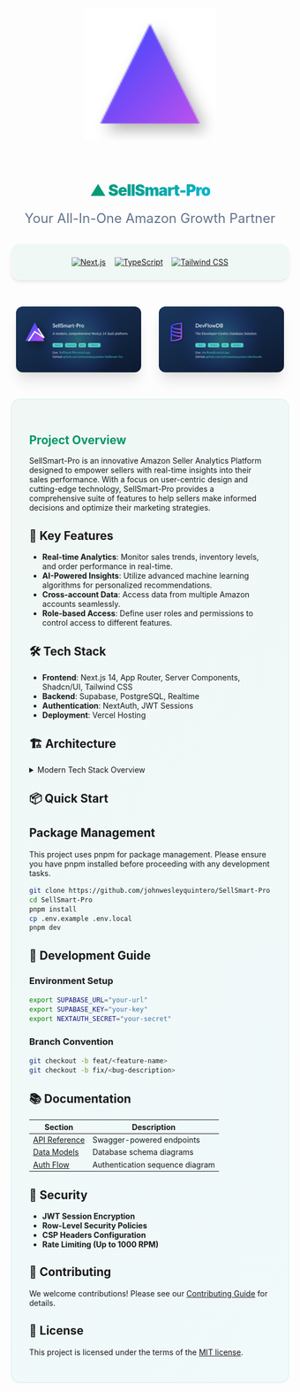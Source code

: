 <div align="center">
  <img src="public/logo.svg" alt="Logo" width="240" style="margin: 2rem 0" />
  
  <h1 align="center">
    <span style="background: linear-gradient(135deg, #059669 0%, #06b6d4 100%); -webkit-background-clip: text; -webkit-text-fill-color: transparent; font-family: 'Inter', sans-serif; font-weight: 900; letter-spacing: -1px;">
      ▲ SellSmart-Pro
    </span>
  </h1>
  
  <p style="font-size: 1.5rem; color: #64748b; margin: 1rem 0 2rem;">
    Your All-In-One Amazon Growth Partner
  </p>

  <div style="background: rgba(5, 150, 105, 0.05); border-radius: 16px; padding: 1.5rem; margin: 2rem 0; box-shadow: 0 4px 6px -1px rgba(0, 0, 0, 0.1);">
    <div style="display: flex; gap: 1rem; justify-content: center; flex-wrap: wrap;">
      <a href="https://nextjs.org/" target="_blank">
        <img src="https://img.shields.io/badge/Next.js-14-black?logo=next.js&style=for-the-badge&logoColor=white" alt="Next.js" />
      </a>
      <a href="https://www.typescriptlang.org/" target="_blank">
        <img src="https://img.shields.io/badge/TypeScript-5-3178C6?logo=typescript&style=for-the-badge&logoColor=white" alt="TypeScript" />
      </a>
      <a href="https://tailwindcss.com/" target="_blank">
        <img src="https://img.shields.io/badge/Tailwind_CSS-3.4-06B6D4?logo=tailwind-css&style=for-the-badge&logoColor=white" alt="Tailwind CSS" />
      </a>
    </div>
  </div>

  <div style="display: flex; gap: 2rem; justify-content: center; margin: 3rem 0;">
    <img src="public/og-image.svg" alt="SellSmart-Pro Preview" width="45%" style="border-radius: 12px; box-shadow: 0 20px 25px -5px rgba(0, 0, 0, 0.1), 0 10px 10px -5px rgba(0, 0, 0, 0.04);" />
    <img src="public/devflowdb-preview.svg" alt="DevFlowDB" width="45%" style="border-radius: 12px; box-shadow: 0 20px 25px -5px rgba(0, 0, 0, 0.1), 0 10px 10px -5px rgba(0, 0, 0, 0.04);" />
  </div>
</div>

<div style="background: linear-gradient(135deg, rgba(5, 150, 105, 0.05) 0%, rgba(6, 182, 212, 0.05) 100%); padding: 2rem; border-radius: 16px; margin: 3rem 0; border: 1px solid rgba(5, 150, 105, 0.1); box-shadow: 0 1px 3px rgba(5, 150, 105, 0.04);">
<h2 style="color: #059669; margin-bottom: 1rem;">Project Overview</h2>

SellSmart-Pro is an innovative Amazon Seller Analytics Platform designed to empower sellers with real-time insights into their sales performance. With a focus on user-centric design and cutting-edge technology, SellSmart-Pro provides a comprehensive suite of features to help sellers make informed decisions and optimize their marketing strategies.

## 🎯 Key Features

- **Real-time Analytics**: Monitor sales trends, inventory levels, and order performance in real-time.
- **AI-Powered Insights**: Utilize advanced machine learning algorithms for personalized recommendations.
- **Cross-account Data**: Access data from multiple Amazon accounts seamlessly.
- **Role-based Access**: Define user roles and permissions to control access to different features.

## 🛠 Tech Stack

- **Frontend**: Next.js 14, App Router, Server Components, Shadcn/UI, Tailwind CSS
- **Backend**: Supabase, PostgreSQL, Realtime
- **Authentication**: NextAuth, JWT Sessions
- **Deployment**: Vercel Hosting

## 🏗 Architecture

<details>
  <summary>Modern Tech Stack Overview</summary>

  ```mermaid
  graph TD
    A[Next.js 14] --> B[App Router]
    B --> C[Server Components]
    A --> D[Shadcn/UI]
    D --> E[Tailwind CSS]
    A --> F[Vercel Hosting]
    G[Supabase] --> H[PostgreSQL]
    G --> I[Realtime]
    J[NextAuth] --> K[JWT Sessions]
  ```
</details>

## 📦 Quick Start

## Package Management

This project uses pnpm for package management. Please ensure you have pnpm installed before proceeding with any development tasks.

```bash
git clone https://github.com/johnwesleyquintero/SellSmart-Pro.git
cd SellSmart-Pro
pnpm install
cp .env.example .env.local
pnpm dev
```

## 👥 Development Guide

### Environment Setup

```bash
export SUPABASE_URL="your-url"
export SUPABASE_KEY="your-key"
export NEXTAUTH_SECRET="your-secret"
```

### Branch Convention

```bash
git checkout -b feat/<feature-name>
git checkout -b fix/<bug-description>
```

## 📚 Documentation

| Section | Description |
| ------- | ----------- |
| [API Reference](docs/api-reference.md) | Swagger-powered endpoints |
| [Data Models](docs/data-models.md) | Database schema diagrams |
| [Auth Flow](docs/auth-flow.md) | Authentication sequence diagram |

## 🔐 Security

- **JWT Session Encryption**
- **Row-Level Security Policies**
- **CSP Headers Configuration**
- **Rate Limiting (Up to 1000 RPM)**

## 🤝 Contributing

We welcome contributions! Please see our [Contributing Guide](CONTRIBUTING.md) for details.

## 📄 License

This project is licensed under the terms of the [MIT license](LICENSE).

